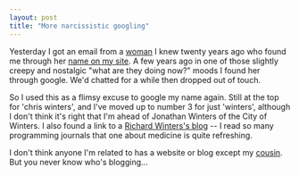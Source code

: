 ```yaml
---
layout: post
title: "More narcissistic googling"
---
```




Yesterday I got an email from a <a href="http://www.kalitechna.com/">woman</a> I knew twenty years ago who found me through her <a href="/bio/long.html">name on my site</a>. A few years ago in one of those slightly creepy and nostalgic "what are they doing now?" moods I found her through google. We'd chatted for a while then dropped out of touch.

<p>So I used this as a flimsy excuse to google my name again. Still at the top for 'chris winters', and I've moved up to number 3 for just 'winters', although I don't think it's right that I'm ahead of Jonathan Winters of the City of Winters. I also found a link to a <a href="http://www.richardwinters.com/">Richard Winters's blog</a> -- I read so many programming journals that one about medicine is quite refreshing.</p>

<p>I don't think anyone I'm related to has a website or blog except my <a href="http://www.kirkwinters.com/">cousin</a>. But you never know who's blogging...</p>


